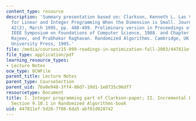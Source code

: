 ```yaml
---
content_type: resource
description: 'Summary presentation based on: Clarkson, Kenneth L. Las Vegas Algorithms
  for Linear and Integer Programming When the Dimension is Small. Journal of the ACM
  42(2), March 1995, pp. 488-499. Preliminary version in Proceedings of the 29th Annual
  IEEE Symposium on Foundations of Computer Science, 1988. and Chapter 9 of: Motwani,
  Rajeev, and Prabhakar Raghavan. Randomized Algorithms. Cambridge, UK: Cambridge
  University Press, 1995.'
file: /media/courses/15-099-readings-in-optimization-fall-2003/447811ef5d267f866da5abf01d028742_ses3_book.pdf
file_type: application/pdf
learning_resource_types:
- Lecture Notes
ocw_type: OCWFile
parent_title: Lecture Notes
parent_type: CourseSection
parent_uid: 76a0e948-3ff4-80d7-19d1-1e8735c96df7
resourcetype: Document
title: I. Integer programming part of Clarkson-paper; II. Incremental Linear Programming,
  Section 9.10.1 in Randomized Algorithms-book
uid: 447811ef-5d26-7f86-6da5-abf01d028742
---
```


